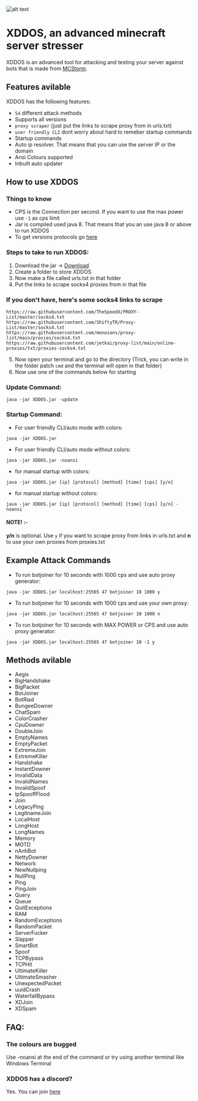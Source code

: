 ![alt text](https://cdn.discordapp.com/attachments/949290845222350928/964583278789148763/cover.png)
# XDDOS, an advanced minecraft server stresser

XDDOS is an advanced tool for attacking and testing your server against bots that is made from [MCStorm](https://github.com/llyxa05/MCSTORM-Crack).

## Features avilable

XDDOS has the following features:

- `54` different attack methods
- Supports all versions 
- `proxy scraper` (just put the links to scrape proxy from in urls.txt)
- `user friendly CLI` dont worry about hard to remeber startup commands
- Startup commands 
- Auto ip resolver. That means that you can use the server IP or the domain
- Ansi Colours supported
- Inbuilt auto updater

## How to use XDDOS

### Things to know

- CPS is the Connection per second. If you want to use the max power use `-1` as cps limit
- Jar is compiled used java 8. That means that you an use java 8 or above to run XDDOS
- To get versions protocols go [here](https://wiki.vg/Protocol_version_numbers)

### Steps to take to run XDDOS:
 1) Download the jar -> [Download](https://github.com/AnAverageBeing/XDDOS/raw/master/XDDOS.jar)
 2) Create a folder to store XDDOS
 3) Now make a file called urls.txt in that folder
 4) Put the links to scrape socks4 proxies from in that file
   ### If you don't have, here's some socks4 links to scrape
  ```
  https://raw.githubusercontent.com/TheSpeedX/PROXY-List/master/socks4.txt
  https://raw.githubusercontent.com/ShiftyTR/Proxy-List/master/socks4.txt
  https://raw.githubusercontent.com/monosans/proxy-list/main/proxies/socks4.txt
  https://raw.githubusercontent.com/jetkai/proxy-list/main/online-proxies/txt/proxies-socks4.txt
  ```
  
 5) Now open your terminal and go to the directory (Trick, you can write in the folder patch `cmd` and the terminal will open in that folder)
 6) Now use one of the commands below for starting

### Update Command:
```
java -jar XDDOS.jar -update
```

### Startup Command: 

- For user friendly CLI/auto mode with colors:
```
java -jar XDDOS.jar
```
- For user friendly CLI/auto mode without colors:
```
java -jar XDDOS.jar -noansi
```

- for manual startup with colors:
```
java -jar XDDOS.jar [ip] [protocol] [method] [time] [cps] [y/n]
```
- for manual startup without colors:
```
java -jar XDDOS.jar [ip] [protocol] [method] [time] [cps] [y/n] -noansi
```

#### NOTE! :-
**y/n** is optional. Use `y` if you want to scrape proxy from links in urls.txt and **n** to use your own proxies from proxies.txt 

## Example Attack Commands  

- To run botjoiner for 10 seconds with 1000 cps and use auto proxy generator:
```
java -jar XDDOS.jar localhost:25565 47 botjoiner 10 1000 y
```

- To run botjoiner for 10 seconds with 1000 cps and use your own proxy:
```
java -jar XDDOS.jar localhost:25565 47 botjoiner 10 1000 n
```

- To run botjoiner for 10 seconds with MAX POWER or CPS and use auto proxy generator:
```
java -jar XDDOS.jar localhost:25565 47 botjoiner 10 -1 y
```


## Methods avilable

- Aegis
- BigHandshake
- BigPacket
- BotJoiner
- BotRiad
- BungeeDowner
- ChatSpam
- ColorCrasher
- CpuDowner
- DoubleJoin
- EmptyNames
- EmptyPacket
- ExtremeJoin
- ExtremeKiller
- Handshake
- InstantDowner
- InvalidData
- InvalidNames
- InvalidSpoof
- IpSpooffFlood
- Join
- LegacyPing
- LegitnameJoin
- LocalHost
- LongHost
- LongNames
- Memory
- MOTD
- nAntiBot
- NettyDowner
- Network
- NewNullping
- NullPing
- Ping
- PingJoin
- Query
- Queue
- QuitExceptions
- RAM
- RandomExceptions
- RandomPacket
- ServerFucker
- Slapper
- SmartBot
- Spoof
- TCPBypass
- TCPHit
- UltimateKiller
- UltimateSmasher
- UnexpectedPacket
- uuidCrash
- WaterfallBypass
- XDJoin
- XDSpam


## FAQ:
### The colours are bugged
Use -noansi at the end of the command or try using another terminal like Windows Terminal

### XDDOS has a discord?
Yes. You can join [here](https://discord.gg/U3TN8SPgvz)
